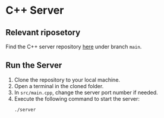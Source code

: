 # C++ Server

## Relevant riposetory
Find the C++ server repository [here](https://github.com/maayanzahavi/YouTubeCppServer.git) under branch `main`.

## Run the Server
1. Clone the repository to your local machine.
2. Open a terminal in the cloned folder.
3. In `src/main.cpp`, change the server port number if needed.
4. Execute the following command to start the server:
   ```bash
   ./server
